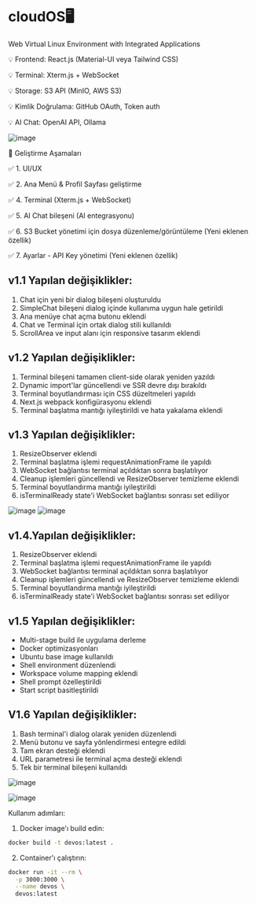 # cloudOS🖥️
Web Virtual Linux Environment with Integrated Applications

💡 Frontend: React.js (Material-UI veya Tailwind CSS)

💡 Terminal: Xterm.js + WebSocket

💡 Storage: S3 API (MinIO, AWS S3)

💡 Kimlik Doğrulama: GitHub OAuth, Token auth

💡 AI Chat: OpenAI API, Ollama

![image](https://github.com/user-attachments/assets/85f67b19-1f8d-4ad8-bfc9-265276551f33)

📌 Geliştirme Aşamaları

✅ 1. UI/UX 

✅ 2. Ana Menü & Profil Sayfası geliştirme

✅ 4. Terminal (Xterm.js + WebSocket)

✅ 5. AI Chat bileşeni (AI entegrasyonu)

✅ 6. S3 Bucket yönetimi için dosya düzenleme/görüntüleme (Yeni eklenen özellik)

✅ 7. Ayarlar - API Key yönetimi (Yeni eklenen özellik)

## v1.1 Yapılan değişiklikler:
1. Chat için yeni bir dialog bileşeni oluşturuldu
2. SimpleChat bileşeni dialog içinde kullanıma uygun hale getirildi
3. Ana menüye chat açma butonu eklendi
4. Chat ve Terminal için ortak dialog stili kullanıldı
5. ScrollArea ve input alanı için responsive tasarım eklendi

## v1.2 Yapılan değişiklikler:
1. Terminal bileşeni tamamen client-side olarak yeniden yazıldı
2. Dynamic import'lar güncellendi ve SSR devre dışı bırakıldı
3. Terminal boyutlandırması için CSS düzeltmeleri yapıldı
4. Next.js webpack konfigürasyonu eklendi
5. Terminal başlatma mantığı iyileştirildi ve hata yakalama eklendi

## v1.3 Yapılan değişiklikler:
1. ResizeObserver eklendi
2. Terminal başlatma işlemi requestAnimationFrame ile yapıldı
3. WebSocket bağlantısı terminal açıldıktan sonra başlatılıyor
4. Cleanup işlemleri güncellendi ve ResizeObserver temizleme eklendi
5. Terminal boyutlandırma mantığı iyileştirildi
6. isTerminalReady state'i WebSocket bağlantısı sonrası set ediliyor


![image](https://github.com/user-attachments/assets/47b67ecb-dc1c-4129-86a1-676ee02830b7) ![image](https://github.com/user-attachments/assets/f837d1df-ce5b-4f2c-b6bc-1948b0ede9b0)

## v1.4.Yapılan değişiklikler:
1. ResizeObserver eklendi
2. Terminal başlatma işlemi requestAnimationFrame ile yapıldı
3. WebSocket bağlantısı terminal açıldıktan sonra başlatılıyor
4. Cleanup işlemleri güncellendi ve ResizeObserver temizleme eklendi
5. Terminal boyutlandırma mantığı iyileştirildi
6. isTerminalReady state'i WebSocket bağlantısı sonrası set ediliyor

## v1.5 Yapılan değişiklikler:
- Multi-stage build ile uygulama derleme
- Docker optimizasyonları
- Ubuntu base image kullanıldı
- Shell environment düzenlendi
- Workspace volume mapping eklendi
- Shell prompt özelleştirildi
- Start script basitleştirildi

## V1.6 Yapılan değişiklikler:
1. Bash terminal'i dialog olarak yeniden düzenlendi
2. Menü butonu ve sayfa yönlendirmesi entegre edildi
3. Tam ekran desteği eklendi
4. URL parametresi ile terminal açma desteği eklendi
5. Tek bir terminal bileşeni kullanıldı

![image](https://github.com/user-attachments/assets/2d7978e8-0255-40ec-bf27-cd18e52ea6e5)

![image](https://github.com/user-attachments/assets/4b99ccef-3785-4748-adcd-bee942147131)

Kullanım adımları:
1. Docker image'ı build edin:
```bash
docker build -t devos:latest .
```

2. Container'ı çalıştırın:
```bash
docker run -it --rm \
  -p 3000:3000 \
  --name devos \
  devos:latest
```
